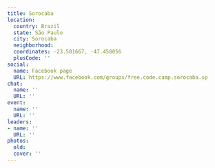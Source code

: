 ```yaml
---
title: Sorocaba
location:
  country: Brazil
  state: São Paulo
  city: Sorocaba
  neighborhood: 
  coordinates: -23.501667, -47.458056
  plusCode: ''
social:
  name: Facebook page
  URL: https://www.facebook.com/groups/free.code.camp.sorocaba.sp
chat:
  name: ''
  URL: ''
event:
  name: ''
  URL: ''
leaders:
- name: ''
  URL: ''
photos:
  old: 
  cover: ''
---
```


